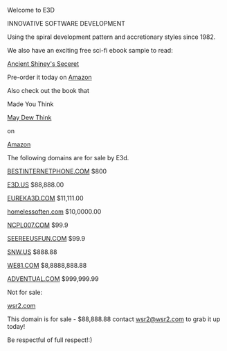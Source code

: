 Welcome to E3D

INNOVATIVE SOFTWARE DEVELOPMENT

Using the spiral development pattern and accretionary styles since 1982.

We also have an exciting free sci-fi ebook sample to read: 

[Ancient Shiney's Seceret](http://e3d.us/rare-ass.pdf)

Pre-order it today on [Amazon](https://www.amazon.com/dp/B07TQH2ZFP)

Also check out the book that 

Made You Think 

[May Dew Think](https://www.amazon.com/dp/B07TRNN833) 

on 

[Amazon](https://www.amazon.com/dp/B07TRNN833) 

The following domains are for sale by E3d.

[BESTINTERNETPHONE.COM](http://BESTINTERNETPHONE.COM) $800

[E3D.US](http:\\E3D.US)	$88,888.00

[EUREKA3D.COM](http://EUREKA3D.COM)	$11,111.00

[homelessoften.com](http://homelessoften.com)	$10,0000.00

[NCPL007.COM](http://NCPL007.COM)	$99.9

[SEEREEUSFUN.COM](http://SEEREEUSFUN.COM)	$99.9

[SNW.US](http://SNW.US)	$888.88

[WE81.COM](http://we81.com)	$8,8888,888.88

[ADVENTUAL.COM](http://adventual.com)	$999,999.99

Not for sale:

[wsr2.com](wsr2.com)

This domain is for sale - $88,888.88 contact wsr2@wsr2.com to grab it up today!

Be respectful of full respect!:)
